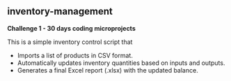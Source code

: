 ## inventory-management

**Challenge 1 - 30 days coding microprojects**

This is a simple inventory control script that

- Imports a list of products in CSV format.
- Automatically updates inventory quantities based on inputs and outputs.
- Generates a final Excel report (.xlsx) with the updated balance.
